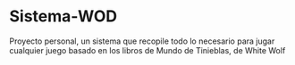 # Sistema-WOD
Proyecto personal, un sistema que recopile todo lo necesario para jugar cualquier juego basado en los libros de Mundo de Tinieblas, de White Wolf
